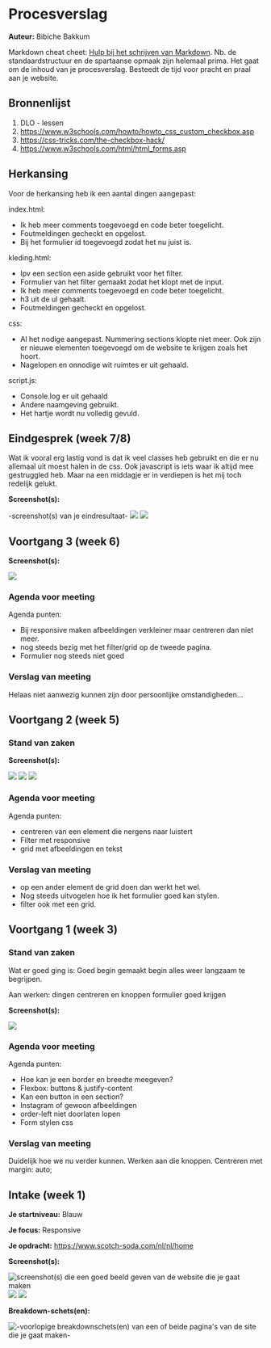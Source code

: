 # Procesverslag
**Auteur:** Bibiche Bakkum

Markdown cheat cheet: [Hulp bij het schrijven van Markdown](https://github.com/adam-p/markdown-here/wiki/Markdown-Cheatsheet). Nb. de standaardstructuur en de spartaanse opmaak zijn helemaal prima. Het gaat om de inhoud van je procesverslag. Besteedt de tijd voor pracht en praal aan je website.



## Bronnenlijst

1. DLO - lessen 
2. https://www.w3schools.com/howto/howto_css_custom_checkbox.asp
3. https://css-tricks.com/the-checkbox-hack/
4. https://www.w3schools.com/html/html_forms.asp

## Herkansing

Voor de herkansing heb ik een aantal dingen aangepast:

index.html:
- Ik heb meer comments toegevoegd en code beter toegelicht.
- Foutmeldingen gecheckt en opgelost.
- Bij het formulier id toegevoegd zodat het nu juist is.

kleding.html:
- Ipv een section een aside gebruikt voor het filter.
- Formulier van het filter gemaakt zodat het klopt met de input.
- Ik heb meer comments toegevoegd en code beter toegelicht.
- h3 uit de ul gehaalt.
- Foutmeldingen gecheckt en opgelost.

css:
- Al het nodige aangepast. Nummering sections klopte niet meer. Ook zijn er nieuwe elementen toegevoegd om de website te krijgen zoals het hoort. 
- Nagelopen en onnodige wit ruimtes er uit gehaald.

script.js:
- Console.log er uit gehaald
- Andere naamgeving gebruikt.
- Het hartje wordt nu volledig gevuld.

## Eindgesprek (week 7/8)

Wat ik vooral erg lastig vond is dat ik veel classes heb gebruikt en die er nu allemaal uit moest halen in de css. Ook javascript is iets waar ik altijd mee gestruggled heb. Maar na een middagje er in verdiepen is het mij toch redelijk gelukt. 

**Screenshot(s):**

-screenshot(s) van je eindresultaat-
![](images/eindresultaat1.png)
![](images/eindresultaat2.png)

## Voortgang 3 (week 6)


**Screenshot(s):**

![](images/screenweek3.png)

### Agenda voor meeting

Agenda punten:
- Bij responsive maken afbeeldingen verkleiner maar centreren dan niet meer.
- nog steeds bezig met het filter/grid op de tweede pagina.
- Formulier nog steeds niet goed

### Verslag van meeting
Helaas niet aanwezig kunnen zijn door persoonlijke omstandigheden...

## Voortgang 2 (week 5)

### Stand van zaken

**Screenshot(s):**

![](images/screenweek2.1.png)
![](images/screenweek2.2.png)
![](images/screenweek2.3.png)

### Agenda voor meeting

Agenda punten:
- centreren van een element die nergens naar luistert
- Filter met responsive
- grid met afbeeldingen en tekst

### Verslag van meeting
- op een ander element de grid doen dan werkt het wel.
- Nog steeds uitvogelen hoe ik het formulier goed kan stylen.
- filter ook met een grid. 


## Voortgang 1 (week 3)

### Stand van zaken

Wat er goed ging is: Goed begin gemaakt begin alles weer langzaam te begrijpen.

Aan werken: dingen centreren en knoppen formulier goed krijgen

**Screenshot(s):**

![](images/screenweek1.png)

### Agenda voor meeting

Agenda punten:
- Hoe kan je een border en breedte meegeven?
- Flexbox: buttons & justify-content
- Kan een button in een section?
- Instagram of gewoon afbeeldingen
- order-left niet doorlaten lopen
- Form stylen css

### Verslag van meeting

Duidelijk hoe we nu verder kunnen. Werken aan die knoppen. 
Centreren met margin: auto;



## Intake (week 1)

**Je startniveau:** Blauw

**Je focus:** Responsive

**Je opdracht:** https://www.scotch-soda.com/nl/nl/home

**Screenshot(s):**

![screenshot(s) die een goed beeld geven van de website die je gaat maken](images/screenshot1.jpg)
![](images/screenshot2.jpg)
![](images/screenshot3.jpg)

**Breakdown-schets(en):**

![-voorlopige breakdownschets(en) van een of beide pagina's van de site die je gaat maken-](images/breakdownschets.jpg)
